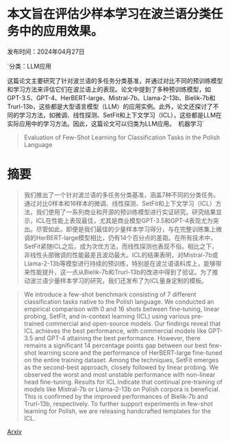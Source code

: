 # 本文旨在评估少样本学习在波兰语分类任务中的应用效果。

发布时间：2024年04月27日

`分类：LLM应用

这篇论文主要研究了针对波兰语的多任务分类基准，并通过对比不同的预训练模型和学习方法来评估它们在波兰语上的表现。论文中提到了多种预训练模型，如GPT-3.5、GPT-4、HerBERT-large、Mistral-7b、Llama-2-13b、Bielik-7b和Trurl-13b，这些都是大型语言模型（LLM）的应用实例。此外，论文还探讨了不同的学习方法，如微调、线性探测、SetFit和上下文学习（ICL），这些都是LLM在实际应用中的学习方法。因此，这篇论文可以归类为LLM应用。` `机器学习`

> Evaluation of Few-Shot Learning for Classification Tasks in the Polish Language

# 摘要

> 我们推出了一个针对波兰语的多任务分类基准，涵盖7种不同的分类任务。通过对比0样本和16样本的微调、线性探测、SetFit和上下文学习（ICL）方法，我们使用了一系列商业和开源的预训练模型进行实证研究。研究结果显示，ICL在性能上表现最佳，尤其是商业模型GPT-3.5和GPT-4表现尤为突出。尽管如此，即便是我们最佳的少量样本学习得分，与在完整训练集上微调的HerBERT-large模型相比，仍有14个百分点的差距。在所有技术中，SetFit紧随ICL之后，成为次优方法，而线性探测也表现不俗。相比之下，非线性头部微调的性能最差且波动最大。ICL的结果表明，对Mistral-7b或Llama-2-13b等模型进行持续的预训练，特别是在波兰语语料库上，能够带来性能提升，这一点从Bielik-7b和Trurl-13b的改进中得到了验证。为了推动波兰语少量样本学习的研究，我们还发布了为ICL量身定制的模板。

> We introduce a few-shot benchmark consisting of 7 different classification tasks native to the Polish language. We conducted an empirical comparison with 0 and 16 shots between fine-tuning, linear probing, SetFit, and in-context learning (ICL) using various pre-trained commercial and open-source models. Our findings reveal that ICL achieves the best performance, with commercial models like GPT-3.5 and GPT-4 attaining the best performance. However, there remains a significant 14 percentage points gap between our best few-shot learning score and the performance of HerBERT-large fine-tuned on the entire training dataset. Among the techniques, SetFit emerges as the second-best approach, closely followed by linear probing. We observed the worst and most unstable performance with non-linear head fine-tuning. Results for ICL indicate that continual pre-training of models like Mistral-7b or Llama-2-13b on Polish corpora is beneficial. This is confirmed by the improved performances of Bielik-7b and Trurl-13b, respectively. To further support experiments in few-shot learning for Polish, we are releasing handcrafted templates for the ICL.

[Arxiv](https://arxiv.org/abs/2404.17832)